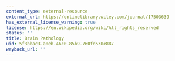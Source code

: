 ```yaml
---
content_type: external-resource
external_url: https://onlinelibrary.wiley.com/journal/17503639
has_external_license_warning: true
license: https://en.wikipedia.org/wiki/All_rights_reserved
status: ''
title: Brain Pathology
uid: 5f3bbac3-a0eb-46c0-85b9-760fd530e887
wayback_url: ''
---
```

